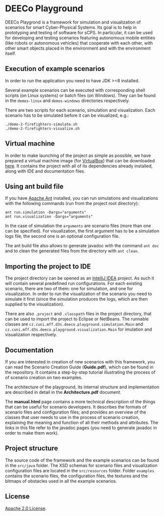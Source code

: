 # DEECo Playground

DEECo Playgrond is a framework for simulation and visualization of scenarios for smart Cyber-Physical Systems. Its goal is to help in prototyping and testing of software for sCPS. In particular, it can be used for developing and testing scenarios featuring autonomous mobile entities (like robots or autonomous vehicles) that cooperate with each other, with other smart objects placed in the environment and with the environment itself.

## Execution of example scenarios

In order to run the application you need to have JDK >=8 installed.

Several example scenarios can be executed with corresponding shell scripts (on Linux systems) or batch files (on Windows). They can be found in the `demos-linux` and `demos-windows` directories respectively. 

There are two scripts for each scenario, simulation and visualization. Each scenario has to be simulated before it can be visualized, e.g.:

```
./demo-2-firefighters-simulate.sh
./demo-2-firefighters-visualize.sh
```

## Virtual machine

In order to make launching of the project as simple as possible, we have prepared a virtual machine image (for [VirtualBox](https://www.virtualbox.org/)) that can be downloaded [here](http://d3s.mff.cuni.cz/software/deeco/files/deeco-playground-vm.zip). It contains the project with all of its dependencies already installed, along with IDE and documentation files. 

## Using ant build file

If you have [Apache Ant](http://ant.apache.org/) installed, you can run simulations and visualizations with the following commands (run from the project root directory):

```
ant run.simulation -Dargs="arguments" 
ant run.visualization -Dargs="arguments"
```

In the case of simulation the `arguments` are scenario files (more than one can be specified). For visualization, the first argument has to be a simulation logs file, the second one is an optional configuration file.

The ant build file also allows to generate javadoc with the command `ant doc` and to clean the generated files from the directory with `ant clean`.


## Importing the project to IDE

The project directory can be opened as an [IntelliJ IDEA](https://www.jetbrains.com/idea/download/) project. As such it will contain several predefined run configurations. For each existing scenario, there are two of them: one for simulation, and one for visualization. In order to run the visualization of the scenario you need to simulate it first (since the simulation produces the logs, which are then supplied to the visualization). 

There are also `.project` and `.classpath` files in the project directory, that can be used to import the project to Eclipse or NetBeans. The runnable classes are `cz.cuni.mff.d3s.deeco.playground.simulation.Main` and `cz.cuni.mff.d3s.deeco.playground.visualization.Main` for imulation and visualization respectively.

## Documentation

If you are interested in creation of new scenarios with this framework, you can read the Scenario Creation Guide (**Guide.pdf**), which can be found in the repository. It contains a step-by-step tutorial illustrating the process of of scenario creation on two examples.

The architecture of the playground, its internal structure and implementation are described in detail in the  **Architecture.pdf** document.

The **manual.html** page contains a more technical description of the things that can be useful for scenario developers. It describes the formats of scenario files and configuration files; and provides an overview of the classes that user needs to use in the process of scenario creation, explaining the meaning and function of all their methods and attributes. The links in this file refer to the javadoc pages (you need to generate javadoc in order to make them work).

## Project structure

The source code of the framework and the example scenarios can be found in the `src/java` folder. The XSD schemas for scenario files and visualization configuration files are located in the `src/resources` folder. Folder `examples` contains the scenario files, the configuration files, the textures and the bitmaps of obstacles used in all the example scenarios.

## License

[Apache 2.0 License](http://www.apache.org/licenses/LICENSE-2.0.html). 
